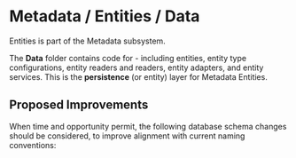 # Metadata / Entities / Data

Entities is part of the Metadata subsystem.
  
The **Data** folder contains code for - including entities, entity type configurations, entity readers and readers, entity adapters, and entity services. This is the **persistence** (or entity) layer for Metadata Entities.

## Proposed Improvements

When time and opportunity permit, the following database schema changes should be considered, to improve alignment with current naming conventions:

